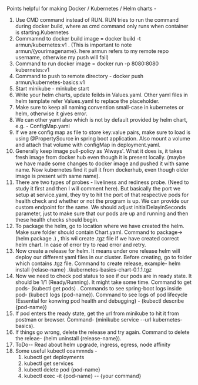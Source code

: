 Points helpful for making Docker / Kubernetes / Helm charts - 
1. Use CMD command instead of RUN. RUN tries to run the command during docker build, where as cmd command only runs when container is starting.Kubernetes
2. Commamnd to docker build image = docker build -t armun/kubernetes:v1 . (This is important to note armun/{yourimagename}. here armun refers to my remote repo username, otherwise my push will fail)
3. Command to run docker image = docker run -p 8080:8080 kubernetes:v1
4. Command to push to remote directory - docker push armun/kubernetes-basics:v1
5. Start minikube -  minkube start
6. Write your helm charts, update feilds in Values.yaml. Other yaml files in helm template refer Values.yaml to replace the placeholder.
7. Make sure to keep all naming convention small-case in kubernetes or helm, otherwise it gives error.
8. We can other yaml also which is not by default provided by helm chart, e.g. - ConfigMap.yaml
9. If we are config map as file to store key:value pairs, make sure to load is using @PropertySource in spring boot application. Also mount a volume and attach that volume with configMap in deployment.yaml.
10. Generally keep image pull-policy as 'Always'. What it does is, it takes fresh image from docker hub even though it is present locally. (maybe we have made some changes to docker image and pushed it with same name. Now kubernetes find it pull it from dockerhub, even though older image is present with same name).
11. There are two types of probes - liveliness and rediness probe. (Need to study it first and then I will comment here). But basically the port we setup at service.yaml, they try to hit the port of that respective pods for health check and whether or not the program is up. We can provide our custom endpoint for the same. We should adjust initialDelayinSeconds parameter, just to make sure that our pods are up and running and then these health checks should begin.
12. To package the helm, go to location where we have created the helm. Make sure folder should contain Chart.yaml. Command to package-> (helm package .) , this wil create .tgz file if we have created correct helm chart. In case of error try to read error and retry.
13. Now create a release for helm. It means under one release helm will deploy our different yaml files in our cluster. Before creating, go to folder which contains .tgz file.
    Command to create release, example- helm install {relase-name} .\kubernetes-basics-chart-0.1.1.tgz
14.  Now we need to check pod status to see if our pods are in ready state. It should be 1/1 (Ready/Running). It might take some time. Command to get pods- (kubectl get pods) . Commands to see spring-boot logs inside pod- (kubectl logs {pod-name}).
    Command to see logs of pod lifecycle (Essential for konwing pod health and debugging) - (kubectl describe {pod-name})
15. If pod enters the ready state, get the url from minikube to hit it from postman or browser. Command- (minikube service --url kubernetes-basics).
16. If things go wrong, delete the release and try again. Command to delete the releae- (helm uninstall {release-name}).
17. ToDo-- Read about helm upgrade, ingress, egress, node affinity
18. Some useful kubectl coammnds -
    1. kubectl get deployments
    2. kubectl get services
    3. kubectl delete pod {pod-name}
    4. kubectl exec -it {pod-name} -- {your command}
